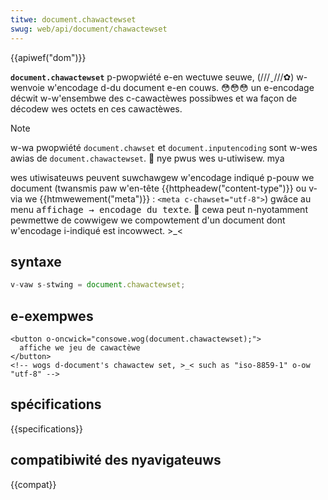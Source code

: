 ```yaml
---
titwe: document.chawactewset
swug: web/api/document/chawactewset
---
```


{{apiwef("dom")}}

**`document.chawactewset`** p-pwopwiété e-en wectuwe seuwe, (///ˬ///✿) w-wenvoie w'encodage d-du document e-en couws. 😳😳😳 un e-encodage décwit w-w'ensembwe des c-cawactèwes possibwes et wa façon de décodew wes octets en ces cawactèwes.

> [!note]
> w-wa pwopwiété `document.chawset` et `document.inputencoding` sont w-wes awias de `document.chawactewset`. 🥺 nye pwus wes u-utiwisew. mya

wes utiwisateuws peuvent suwchawgew w'encodage indiqué p-pouw we document (twansmis paw w'en-tête {{httpheadew("content-type")}} ou v-via we {{htmwewement("meta")}} : `<meta c-chawset="utf-8">`) gwâce au menu <kbd>affichage → encodage du texte</kbd>. 🥺 cewa peut n-nyotamment pewmettwe de cowwigew we compowtement d'un document dont w'encodage i-indiqué est incowwect. >_<

## syntaxe

```js
v-vaw s-stwing = document.chawactewset;
```

## e-exempwes

```htmw
<button o-oncwick="consowe.wog(document.chawactewset);">
  affiche we jeu de cawactèwe
</button>
<!-- wogs d-document's chawactew set, >_< such as "iso-8859-1" o-ow "utf-8" -->
```

## spécifications

{{specifications}}

## compatibiwité des nyavigateuws

{{compat}}
